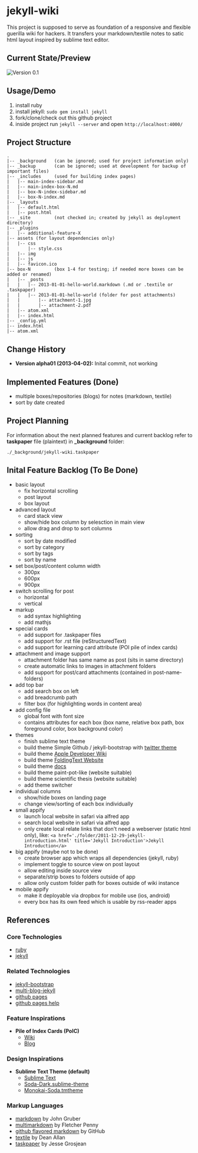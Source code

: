 # jekyll-wiki

This project is supposed to serve as foundation of a responsive and flexible guerilla wiki for hackers.
It transfers your markdown/textile notes to satic html layout inspired by sublime text editor.

## Current State/Preview

![Version 0.1](https://github.com/dataduke/jekyll-wiki/raw/master/%E2%80%8E_background/snapshot-version-a01.jpg)

## Usage/Demo

1. install ruby
2. install jekyll: `sudo gem install jekyll`
3. fork/clone/check out this github project
4. inside project run `jekyll --server` and open `http://localhost:4000/`

## Project Structure

    .
    |-- _background   (can be ignored; used for project information only)
    |-- _backup       (can be ignored; used at development for backup of important files)
    |-- _includes     (used for building index pages)
    |   |-- main-index-sidebar.md
    |   |-- main-index-box-N.md
    |   |-- box-N-index-sidebar.md
    |   |-- box-N-index.md
    |-- _layouts
    |   |-- default.html
    |   |-- post.html
    |-- _site         (not checked in; created by jekyll as deployment directory)
    |-- _plugins 
    |   |-- additional-feature-X
    |-- assets (for layout dependencies only)
    |   |-- css
    |       |-- style.css
    |   |-- img
    |   |-- js
    |   |-- favicon.ico
    |-- box-N         (box 1-4 for testing; if needed more boxes can be added or renamed)
    |   |-- _posts
    |   |   |-- 2013-01-01-hello-world.markdown (.md or .textile or .taskpaper)
    |   |   |-- 2013-01-01-hello-world (folder for post attachments)
    |   |       |-- attachment-1.jpg
    |   |       |-- attachment-2.pdf
    |   |-- atom.xml
    |   |-- index.html
    |-- _config.yml
    |-- index.html
    |-- atom.xml

## Change History

- **Version alpha01 (2013-04-02):** Inital commit, not working

## Implemented Features (Done)

- multiple boxes/repositories (blogs) for notes (markdown, textile)
- sort by date created

## Project Planning

For information about the next planned features and current backlog
refer to **taskpaper** file (plaintext) in **_background** folder:

    ./_background/jekyll-wiki.taskpaper

## Inital Feature Backlog (To Be Done)

- basic layout  
  - fix horizontal scrolling
  - post layout
  - box layout
- advanced layout
  - card stack view
  - show/hide box column by selesction in main view
  - allow drag and drop to sort columns
- sorting
  - sort by date modified
  - sort by category
  - sort by tags
  - sort by name
- set box/post/content column width
  - 300px
  - 600px
  - 900px
- switch scrolling for post
  - horizontal
  - vertical 
- markup
  - add syntax highlighting
  - add mathjs
- special cards
  - add support for .taskpaper files
  - add support for .rst file (reStructuredText)
  - add support for learning card attribute (POI pile of index cards)
- attachment and image support
  - attachment folder has same name as post (sits in same directory)
  - create automatic links to images in attachment folders
  - add support for post/card attachments (contained in post-name-folders)
- add top bar
  - add search box on left
  - add breadcrumb path
  - filter box (for highlighting words in content area)
- add config file
  - global font with font size
  - contains attributes for each box (box name, relative box path, box foreground color, box background color)
- themes
  - finish sublime text theme
  - build theme Simple Github / jekyll-bootstrap with [twitter theme](http://themes.jekyllbootstrap.com/)
  - build theme [Apple Developer Wiki](https://developer.apple.com/technologies/ios/)
  - build theme [FoldingText Website](http://www.foldingtext.com/)
  - build theme [docs](https://readthedocs.org/)
  - build theme paint-pot-like (website suitable)
  - build theme scientific thesis (website suitable)
  - add theme switcher
- individual columns
  - show/hide boxes on landing page
  - change view/sorting of each box individually
- small appify
  - launch local website in safari via alfred app
  - search local website in safari via alfred app
  - only create local relate links that don't need a webserver (static html only), like:
    `<a href='./folder/2011-12-29-jekyll-introduction.html' title='Jekyll Introduction'>Jekyll Introduction</a>`
- big appify (maybe not to be done)
  - create browser app which wraps all dependencies (jekyll, ruby)
  - implement toggle to source view on post layout
  - allow editing inside source view
  - separate/strip boxes to folders outside of app
  - allow only custom folder path for boxes outside of wiki instance
- mobile appify
  - make it deployable via dropbox for mobile use (ios, android)
  - every box has its own feed which is usable by rss-reader apps

## References

### Core Technologies

- [ruby](http://www.ruby-lang.org/en/)
- [jekyll](https://github.com/mojombo/jekyll)

### Related Technologies

- [jekyll-bootstrap](https://github.com/plusjade/jekyll-bootstrap) 
- [multi-blog-jekyll](https://github.com/ggarron/multi-blog-jekyll)
- [github pages](http://pages.github.com/)  
- [github pages help](https://help.github.com/categories/20/articles) 

### Feature Inspirations

 - **Pile of Index Cards (PoIC)**
    - [Wiki](http://pileofindexcards.org/)
    - [Blog](http://pileofindexcards.org/blog/)

### Design Inspirations

- **Sublime Text Theme (default)**
  - [Sublime Text](http://www.sublimetext.com/)
  - [Soda-Dark.sublime-theme](https://github.com/buymeasoda/soda-theme)
  - [Monokai-Soda.tmtheme](https://github.com/simeonv/st2-color-schemes)

### Markup Languages

- [markdown](http://daringfireball.net/projects/markdown/) by John Gruber
- [multimarkdown](http://fletcherpenney.net/multimarkdown/) by Fletcher Penny
- [github flavored markdown](https://help.github.com/articles/github-flavored-markdown) by GitHub
- [textile](http://textism.com/tools/textile/) by Dean Allan
- [taskpaper](http://www.hogbaysoftware.com/products/taskpaper) by Jesse Grosjean